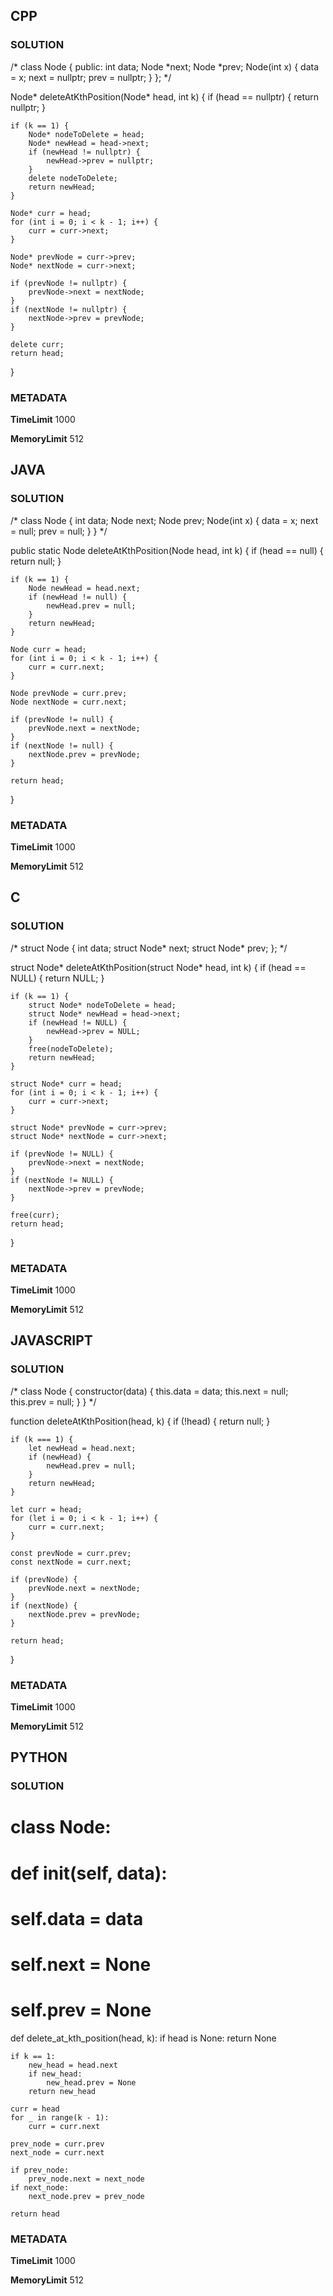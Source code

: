 ## CPP

### SOLUTION

/*
class Node {
  public:
    int data;
    Node *next;
    Node *prev;
    Node(int x) {
        data = x;
        next = nullptr;
        prev = nullptr;
    }
};
*/

Node* deleteAtKthPosition(Node* head, int k) {
    if (head == nullptr) {
        return nullptr;
    }

    if (k == 1) {
        Node* nodeToDelete = head;
        Node* newHead = head->next;
        if (newHead != nullptr) {
            newHead->prev = nullptr;
        }
        delete nodeToDelete;
        return newHead;
    }

    Node* curr = head;
    for (int i = 0; i < k - 1; i++) {
        curr = curr->next;
    }

    Node* prevNode = curr->prev;
    Node* nextNode = curr->next;

    if (prevNode != nullptr) {
        prevNode->next = nextNode;
    }
    if (nextNode != nullptr) {
        nextNode->prev = prevNode;
    }

    delete curr;
    return head;
}

### METADATA

**TimeLimit**
1000

**MemoryLimit**
512



## JAVA

### SOLUTION

/*
class Node {
    int data;
    Node next;
    Node prev;
    Node(int x) {
        data = x;
        next = null;
        prev = null;
    }
}
*/

public static Node deleteAtKthPosition(Node head, int k) {
    if (head == null) {
        return null;
    }

    if (k == 1) {
        Node newHead = head.next;
        if (newHead != null) {
            newHead.prev = null;
        }
        return newHead;
    }

    Node curr = head;
    for (int i = 0; i < k - 1; i++) {
        curr = curr.next;
    }

    Node prevNode = curr.prev;
    Node nextNode = curr.next;

    if (prevNode != null) {
        prevNode.next = nextNode;
    }
    if (nextNode != null) {
        nextNode.prev = prevNode;
    }

    return head;
}

### METADATA

**TimeLimit**
1000

**MemoryLimit**
512



## C

### SOLUTION

/*
struct Node {
    int data;
    struct Node* next;
    struct Node* prev;
};
*/

struct Node* deleteAtKthPosition(struct Node* head, int k) {
    if (head == NULL) {
        return NULL;
    }

    if (k == 1) {
        struct Node* nodeToDelete = head;
        struct Node* newHead = head->next;
        if (newHead != NULL) {
            newHead->prev = NULL;
        }
        free(nodeToDelete);
        return newHead;
    }

    struct Node* curr = head;
    for (int i = 0; i < k - 1; i++) {
        curr = curr->next;
    }

    struct Node* prevNode = curr->prev;
    struct Node* nextNode = curr->next;

    if (prevNode != NULL) {
        prevNode->next = nextNode;
    }
    if (nextNode != NULL) {
        nextNode->prev = prevNode;
    }

    free(curr);
    return head;
}

### METADATA

**TimeLimit**
1000

**MemoryLimit**
512



## JAVASCRIPT

### SOLUTION

/*
class Node {
    constructor(data) {
        this.data = data;
        this.next = null;
        this.prev = null;
    }
}
*/

function deleteAtKthPosition(head, k) {
    if (!head) {
        return null;
    }

    if (k === 1) {
        let newHead = head.next;
        if (newHead) {
            newHead.prev = null;
        }
        return newHead;
    }

    let curr = head;
    for (let i = 0; i < k - 1; i++) {
        curr = curr.next;
    }

    const prevNode = curr.prev;
    const nextNode = curr.next;

    if (prevNode) {
        prevNode.next = nextNode;
    }
    if (nextNode) {
        nextNode.prev = prevNode;
    }

    return head;
}

### METADATA

**TimeLimit**
1000

**MemoryLimit**
512



## PYTHON

### SOLUTION

# class Node:
#    def __init__(self, data):
#        self.data = data
#        self.next = None
#        self.prev = None

def delete_at_kth_position(head, k):
    if head is None:
        return None

    if k == 1:
        new_head = head.next
        if new_head:
            new_head.prev = None
        return new_head

    curr = head
    for _ in range(k - 1):
        curr = curr.next

    prev_node = curr.prev
    next_node = curr.next

    if prev_node:
        prev_node.next = next_node
    if next_node:
        next_node.prev = prev_node

    return head


### METADATA

**TimeLimit**
1000

**MemoryLimit**
512